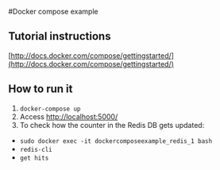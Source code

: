 #Docker compose example

## Tutorial instructions
[http://docs.docker.com/compose/gettingstarted/](http://docs.docker.com/compose/gettingstarted/)

## How to run it
1. `docker-compose up`
2. Access [http://localhost:5000/](http://localhost:5000/)
3. To check how the counter in the Redis DB gets updated: 
* `sudo docker exec -it dockercomposeexample_redis_1 bash`
* `redis-cli`
* `get hits`
